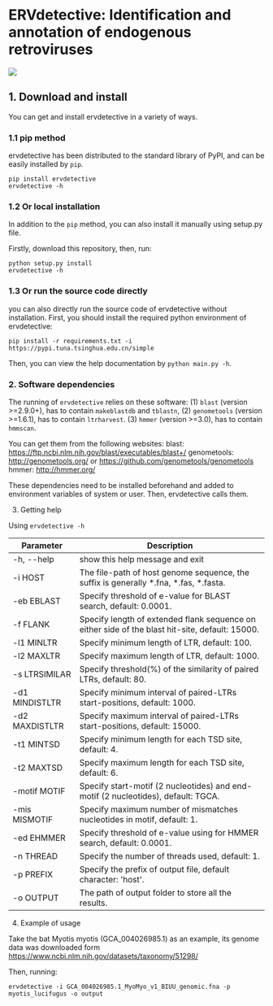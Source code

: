 # ERVdetective: Identification and annotation of endogenous retroviruses

![](https://img.shields.io/badge/System-Windows/Linux/MacOS-green.svg)


## 1. Download and install

You can get and install ervdetective in a variety of ways.

### 1.1 pip method

ervdetective has been distributed to the standard library of PyPI, and can be easily installed by ```pip```.

```
pip install ervdetective
ervdetective -h
```

### 1.2 Or local installation

In addition to the  ```pip``` method, you can also install it manually using setup.py file. 

Firstly, download this repository, then, run:
```
python setup.py install
ervdetective -h
```

### 1.3 Or run the source code directly

you can also directly run the source code of ervdetective without installation. First, you should install the required python environment of ervdetective:

```
pip install -r requirements.txt -i https://pypi.tuna.tsinghua.edu.cn/simple
```

Then, you can view the help documentation by ```python main.py -h```.

### 2. Software dependencies
The running of ```ervdetective``` relies on these software:
(1) ```blast``` (version >=2.9.0+), has to contain ```makeblastdb``` and ```tblastn```,
(2) ```genometools``` (version >=1.6.1), has to contain ```ltrharvest```.
(3) ```hmmer``` (version >=3.0), has to contain ```hmmscan```.

You can get them from the following websites:
blast: https://ftp.ncbi.nlm.nih.gov/blast/executables/blast+/
genometools: http://genometools.org/ or https://github.com/genometools/genometools
hmmer: http://hmmer.org/

These dependencies need to be installed beforehand and added to environment variables of system or user. Then, ervdetective calls them. 

3. Getting help

Using ```ervdetective -h```

| Parameter | Description |
| --- | --- |
|-h, --help | show this help message and exit|
|-i HOST | The file-path of host genome sequence, the suffix is generally *.fna, *.fas, *.fasta.|
|-eb EBLAST | Specify threshold of e-value for BLAST search, default: 0.0001.|
|-f FLANK | Specify length of extended flank sequence on either side of the blast hit-site, default: 15000.|
|-l1 MINLTR | Specify minimum length of LTR, default: 100.|
|-l2 MAXLTR | Specify maximum length of LTR, default: 1000.|
|-s LTRSIMILAR | Specify threshold(%) of the similarity of paired LTRs, default: 80.|
|-d1 MINDISTLTR | Specify minimum interval of paired-LTRs start-positions, default: 1000.|
|-d2 MAXDISTLTR | Specify maximum interval of paired-LTRs start-positions, default: 15000.|
|-t1 MINTSD | Specify minimum length for each TSD site, default: 4.|
|-t2 MAXTSD | Specify maximum length for each TSD site, default: 6.|
|-motif MOTIF | Specify start-motif (2 nucleotides) and end-motif (2 nucleotides), default: TGCA.|
|-mis MISMOTIF | Specify maximum number of mismatches nucleotides in motif, default: 1.|
|-ed EHMMER | Specify threshold of e-value using for HMMER search, default: 0.0001.|
|-n THREAD | Specify the number of threads used, default: 1.|
|-p PREFIX | Specify the prefix of output file, default character: 'host'.|
|-o OUTPUT | The path of output folder to store all the results.|


4. Example of usage

Take the bat Myotis myotis (GCA_004026985.1) as an example, its genome data was downloaded form https://www.ncbi.nlm.nih.gov/datasets/taxonomy/51298/

Then, running:

```
ervdetective -i GCA_004026985.1_MyoMyo_v1_BIUU_genomic.fna -p myotis_lucifugus -o output
```
